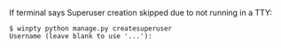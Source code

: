 If terminal says Superuser creation skipped due to not running in a TTY:
```
$ winpty python manage.py createsuperuser
Username (leave blank to use '...'):
```
